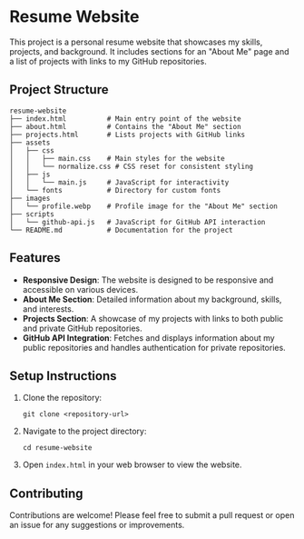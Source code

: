 # Resume Website

This project is a personal resume website that showcases my skills, projects, and background. It includes sections for an "About Me" page and a list of projects with links to my GitHub repositories.

## Project Structure

```
resume-website
├── index.html          # Main entry point of the website
├── about.html          # Contains the "About Me" section
├── projects.html       # Lists projects with GitHub links
├── assets
│   ├── css
│   │   ├── main.css    # Main styles for the website
│   │   └── normalize.css # CSS reset for consistent styling
│   ├── js
│   │   └── main.js     # JavaScript for interactivity
│   └── fonts           # Directory for custom fonts
├── images
│   └── profile.webp    # Profile image for the "About Me" section
├── scripts
│   └── github-api.js   # JavaScript for GitHub API interaction
└── README.md           # Documentation for the project
```

## Features

- **Responsive Design**: The website is designed to be responsive and accessible on various devices.
- **About Me Section**: Detailed information about my background, skills, and interests.
- **Projects Section**: A showcase of my projects with links to both public and private GitHub repositories.
- **GitHub API Integration**: Fetches and displays information about my public repositories and handles authentication for private repositories.

## Setup Instructions

1. Clone the repository:
   ```
   git clone <repository-url>
   ```
2. Navigate to the project directory:
   ```
   cd resume-website
   ```
3. Open `index.html` in your web browser to view the website.

## Contributing

Contributions are welcome! Please feel free to submit a pull request or open an issue for any suggestions or improvements.